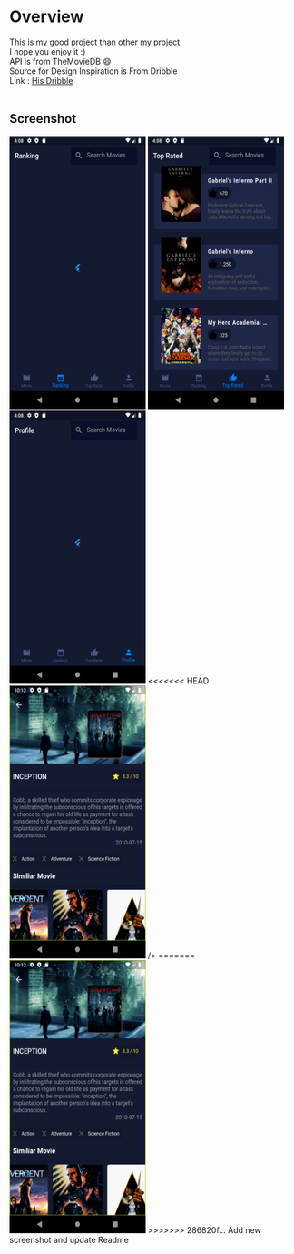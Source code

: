 # Overview
This is my good project than other my project <br>
I hope you enjoy it :) <br>
API is from TheMovieDB :smile:
<br>
Source for Design Inspiration is From Dribble <br>
Link    : [His Dribble](https://dribbble.com/shots/4828362-Movie-app) <br>
<br>



## Screenshot
<p align="left" softwrap=true
<img src=".Screenshot/home.png" alt="home screen" width="240" height=480/>
<img src=".Screenshot/ranking.png" alt="rank screen" width="240" height=480/>
<img src=".Screenshot/top_rated.png" alt="top_rated screen" width="240" height=480/>
<img src=".Screenshot/profile.png" alt="profile screen" width="240" height=480/>
<<<<<<< HEAD
<img src=".Screenshot/detail.png" alt="detail screen" width="240" height=480/>
/>
=======
<img src=".Screenshot/detail.png" alt="detail screen" width="240" height=480/>
>>>>>>> 286820f... Add new screenshot and update Readme
